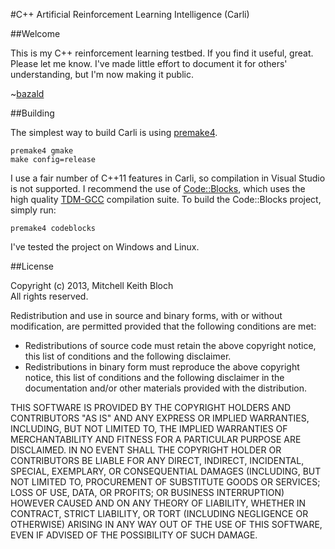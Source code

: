 #C++ Artificial Reinforcement Learning Intelligence (Carli)

##Welcome

This is my C++ reinforcement learning testbed. If you find it useful, great. Please let me know. I've made little effort to document it for others' understanding, but I'm now making it public.

~[bazald](mailto:bazald@gmail.com)

##Building

The simplest way to build Carli is using [premake4](http://industriousone.com/premake-quick-start).

    premake4 gmake
    make config=release

I use a fair number of C++11 features in Carli, so compilation in Visual Studio is not supported.
I recommend the use of [Code::Blocks](http://www.codeblocks.org/), which uses the high quality [TDM-GCC](http://tdm-gcc.tdragon.net/) compilation suite.
To build the Code::Blocks project, simply run:

    premake4 codeblocks

I've tested the project on Windows and Linux.

##License

Copyright (c) 2013, Mitchell Keith Bloch  
All rights reserved.

Redistribution and use in source and binary forms, with or without modification, are permitted provided that the following conditions are met:

* Redistributions of source code must retain the above copyright notice, this list of conditions and the following disclaimer.
* Redistributions in binary form must reproduce the above copyright notice, this list of conditions and the following disclaimer in the documentation and/or other materials provided with the distribution.

THIS SOFTWARE IS PROVIDED BY THE COPYRIGHT HOLDERS AND CONTRIBUTORS "AS IS" AND ANY EXPRESS OR IMPLIED WARRANTIES, INCLUDING, BUT NOT LIMITED TO, THE IMPLIED WARRANTIES OF MERCHANTABILITY AND FITNESS FOR A PARTICULAR PURPOSE ARE DISCLAIMED. IN NO EVENT SHALL THE COPYRIGHT HOLDER OR CONTRIBUTORS BE LIABLE FOR ANY DIRECT, INDIRECT, INCIDENTAL, SPECIAL, EXEMPLARY, OR CONSEQUENTIAL DAMAGES (INCLUDING, BUT NOT LIMITED TO, PROCUREMENT OF SUBSTITUTE GOODS OR SERVICES; LOSS OF USE, DATA, OR PROFITS; OR BUSINESS INTERRUPTION) HOWEVER CAUSED AND ON ANY THEORY OF LIABILITY, WHETHER IN CONTRACT, STRICT LIABILITY, OR TORT (INCLUDING NEGLIGENCE OR OTHERWISE) ARISING IN ANY WAY OUT OF THE USE OF THIS SOFTWARE, EVEN IF ADVISED OF THE POSSIBILITY OF SUCH DAMAGE.

